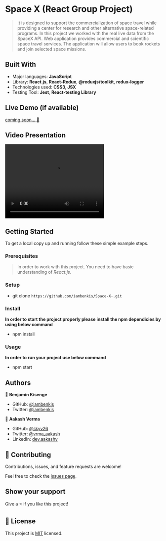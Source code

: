 # Space X (React Group Project)

> It is designed to support the commercialization of space travel while providing a center for research and other alternative space-related programs. In this project we worked with the real live data from the SpaceX API. Web application provides commercial and scientific space travel services. The application will allow users to book rockets and join selected space missions.


## Built With

- Major languages: **JavaScript**
- Library: **React.js**, **React-Redux**, **@reduxjs/toolkit**, **redux-logger**
- Technologies used: **CSS3, JSX**
- Testing Tool: **Jest**, **React-testing Library**

## Live Demo (if available)

[coming soon... 🥚]()

## Video Presentation

<video width="320" height="240" controls>
  <source src="https://drive.google.com/file/d/1OvcgvOwVF8OjLKD56DP0nb_wvVzStoxq/view?usp=sharing" type="video/mp4">
Your browser does not support the video tag.
</video>


## Getting Started


To get a local copy up and running follow these simple example steps.

### Prerequisites

> In order to work with this project. You need to have basic understanding of *React.js*.

### Setup

- git clone `https://github.com/iambenkis/Space-X-.git`

### Install

**In order to start the project properly please install the npm dependicies by using below command**

- npm install

### Usage

**In order to run your project use below command**

- npm start

## Authors

👤 **Benjamin Kisenge**

- GitHub: [@iambenkis](https://github.com/iambenkis)
- Twitter: [@iambenkis](https://twitter.com/iambenkis)


👤 **Aakash Verma**

- GitHub: [@skyv26](https://github.com/skyv26)
- Twitter: [@vrma_aakash](https://twitter.com/vrma_aakash)
- LinkedIn: [dev.aakashv](https://linkedin.com/in/skyv2022)


## 🤝 Contributing

Contributions, issues, and feature requests are welcome!

Feel free to check the [issues page](../../issues/).

## Show your support

Give a ⭐️ if you like this project!

## 📝 License

This project is [MIT](./LICENSE) licensed.